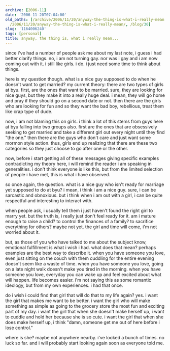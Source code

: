```yaml
---
archive: [2006-11]
date: '2006-11-20T07:04:00'
old_paths: [/archive/2006/11/20/anyway-the-thing-is-what-i-really-mean.html, /wp/2006/11/20/anyway-the-thing-is-what-i-really-mean/,
  /2006/11/20/anyway-the-thing-is-what-i-really-mean/, /blog/30]
slug: '1164006240'
tags: [personal]
title: anyway, the thing is, what i really mean...
---
```


since i've had a number of people ask me about my last note, i guess i had
better clarify things. no, i am not turning gay. nor was i gay and i am
now coming out with it. i still like girls. i do. i just need some time to
think about things.

here is my question though. what is a nice guy supposed to do when he
doesn't want to get married? my current theory: there are two types of
girls at byu. first, are the ones that want to be married. sure, they are
looking for nice guys, but they make it into a really huge deal. i mean,
they will go home and pray if they should go on a second date or not. then
there are the girls who are looking for fun and so they want the bad boy,
rebellious, treat them like crap type of dude.

now, i am not blaming this on girls. i think a lot of this stems from guys
here at byu falling into two groups also. first are the ones that are
obsessively seeking to get married and take a different girl out every
night until they find "the one." then there are the guys who don't care
and just want some mormon style action. thus, girls end up realizing that
there are these two categories so they just choose to go after one or the
other.

now, before i start getting all of these messages giving specific examples
contradicting my theory here, i will remind the reader i am speaking in
generalities. i don't think everyone is like this, but from the limited
selection of people i have met, this is what i have observed.

so once again, the question. what is a nice guy who isn't ready for
marriage yet supposed to do at byu? i mean, i think i am a nice guy. sure,
i can be sarcastic and obnoxious. but i think when i am out with a girl,
i can be quite respectful and interesting to interact with.

when people ask, i usually tell them i just haven't found the right girl
to marry yet. but the truth is, i really just don't feel ready for it. am
i mature enough to raise a child? to control the finances of a family? to
sacrifice everything for others? maybe not yet. the girl and time will
come, i'm not worried about it.

but, as those of you who have talked to me about the subject know,
emotional fulfillment is what i wish i had. what does that mean? perhaps
examples are the best way to describe it. when you have someone you love,
even just sitting on the couch with them cuddling for the entire evening
doesn't seem like a waste of time. when you have someone you love, going
on a late night walk doesn't make you tired in the morning. when you have
someone you love, everyday you can wake up and feel excited about what
will happen. life becomes easier. i'm not saying this as some romantic
ideology, but from my own experiences. i had that once.

do i wish i could find that girl that will do that to my life again? yes.
i want the girl that makes me want to be better. i want the girl who will
make something as simple as going to the grocery store the most fun and
exciting part of my day. i want the girl that when she doesn't make
herself up, i want to cuddle and hold her because she is so cute. i want
the girl that when she does make herself up, i think "damn, someone get me
out of here before i lose control."

where is she? maybe not anywhere nearby. i've looked a bunch of times. no
luck so far. and i will probably start looking again soon as everyone told
me.

